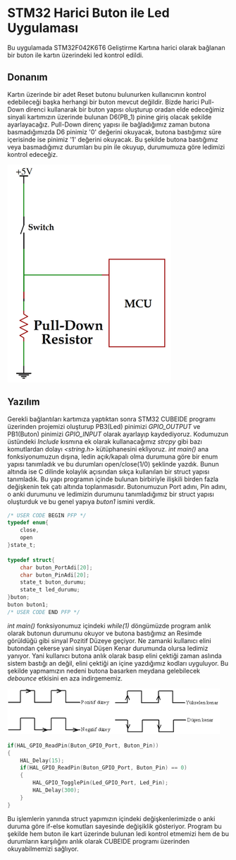 # STM32 Harici Buton ile Led Uygulaması 
Bu uygulamada STM32F042K6T6 Geliştirme Kartına harici olarak bağlanan bir buton ile kartın üzerindeki led kontrol edildi. 
## Donanım
Kartın üzerinde bir adet Reset butonu bulunurken kullanıcının kontrol edebileceği başka herhangi bir buton mevcut değildir. Bizde harici Pull-Down direnci kullanarak bir buton yapısı oluşturup oradan elde edeceğimiz sinyali kartımızın üzerinde bulunan D6(PB_1) pinine giriş olacak şekilde ayarlayacağız. Pull-Down direnç yapısı ile bağladığımız zaman butona basmadığımızda D6 pinimiz '0' değerini okuyacak, butona bastığımız süre içerisinde ise pinimiz '1' değerini okuyacak. Bu şekilde butona bastığımız veya basmadığımız durumları bu pin ile okuyup, durumumuza göre ledimizi kontrol edeceğiz.

![alt text](https://github.com/RuchanKURT/STM32-Buton-ile-Led/blob/main/pull%20down%20resistor.png)
## Yazılım
Gerekli bağlantıları kartımıza yaptıktan sonra STM32 CUBEIDE programı üzerinden projemizi oluşturup PB3(Led) pinimizi *GPIO_OUTPUT* ve PB1(Buton) pinimizi *GPIO_INPUT* olarak ayarlayıp kaydediyoruz. Kodumuzun üstündeki *Include* kısmına ek olarak kullanacağımız *strcpy* gibi bazı komutlardan dolayı *<string.h>* kütüphanesini ekliyoruz. *int main()* ana fonksiyonumuzun dışına, ledin açık/kapalı olma durumuna göre bir enum yapısı tanımladık ve bu durumları open/close(1/0) şeklinde yazdık. Bunun altında ise C dilinde kolaylık açısından sıkça kullanılan bir struct yapısı tanımladık. Bu yapı programın içinde bulunan birbiriyle ilişkili birden fazla değişkenin tek çatı altında toplanmasıdır. Butonumuzun Port adını, Pin adını, o anki durumunu ve ledimizin durumunu tanımladığımız bir struct yapısı oluşturduk ve bu genel yapıya *buton1* ismini verdik.
```C
/* USER CODE BEGIN PFP */
typedef enum{
	close,
	open
}state_t;

typedef struct{
	char buton_PortAdi[20];
	char buton_PinAdi[20];
	state_t buton_durumu;
	state_t led_durumu;
}buton;
buton buton1;
/* USER CODE END PFP */
```
*int main()* fonksiyonumuz içindeki *while(1)* döngümüzde program anlık olarak butonun durumunu okuyor ve butona bastığımız an Resimde görüldüğü gibi sinyal Pozitif Düzeye geçiyor. Ne zamanki kullanıcı elini butondan çekerse yani sinyal Düşen Kenar durumunda olursa ledimiz yanıyor. Yani kullanıcı butona anlık olarak basıp elini çektiği zaman aslında sistem bastığı an değil, elini çektiği an içine yazdığımız kodları uyguluyor. Bu şekilde yapmamızın nedeni butona basarken meydana gelebilecek *debounce* etkisini en aza indirgememiz.

![alt text](https://github.com/RuchanKURT/STM32-Buton-ile-Led/blob/main/düşen_yükselen_Kenar.png)
```C
if(HAL_GPIO_ReadPin(Buton_GPIO_Port, Buton_Pin))
{
	HAL_Delay(15);
	if(HAL_GPIO_ReadPin(Buton_GPIO_Port, Buton_Pin) == 0)
	{
		HAL_GPIO_TogglePin(Led_GPIO_Port, Led_Pin);
		HAL_Delay(300);
	}
}
```
Bu işlemlerin yanında struct yapımızın içindeki değişkenlerimizde o anki duruma göre if-else komutları sayesinde değişiklik gösteriyor. Program bu şekilde hem buton ile kart üzerinde bulunan ledi kontrol etmemizi hem de bu durumların karşılığını anlık olarak CUBEIDE programı üzerinden okuyabilmemizi sağlıyor.
